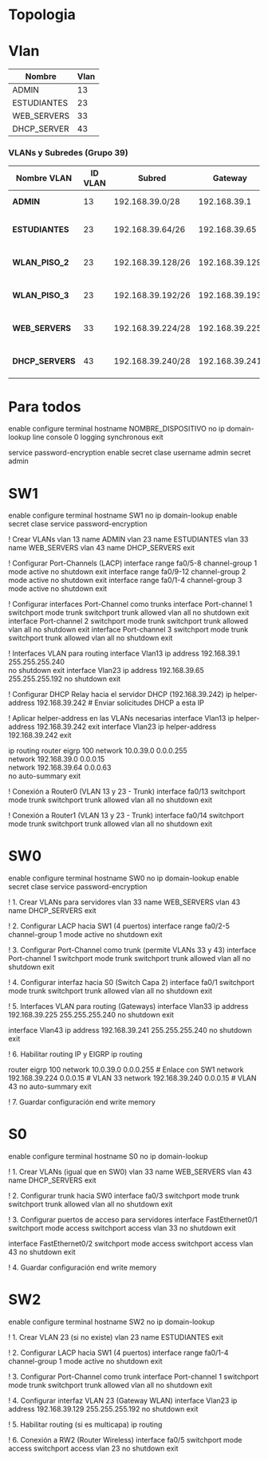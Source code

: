 # Topologia 



# Vlan

Nombre             | Vlan
-------------------|---------------
ADMIN              |  13       
ESTUDIANTES        |  23    
WEB_SERVERS        |  33    
DHCP_SERVER        |  43    


### **VLANs y Subredes (Grupo 39)**  
| Nombre VLAN      | ID VLAN | Subred            | Gateway         | Máscara            | Rango de IPs útiles           | Hosts disponibles |  
|------------------|---------|-------------------|-----------------|--------------------|-------------------------------|-------------------|  
| **ADMIN**        | 13      | 192.168.39.0/28   | 192.168.39.1    | 255.255.255.240    | 192.168.39.2 - 192.168.39.14  | 14                |  
| **ESTUDIANTES**  | 23      | 192.168.39.64/26  | 192.168.39.65   | 255.255.255.192    | 192.168.39.66 - 192.168.39.126 | 60                |  
| **WLAN_PISO_2**  | 23      | 192.168.39.128/26 | 192.168.39.129  | 255.255.255.192    | 192.168.39.130 - 192.168.39.190 | 60                |  
| **WLAN_PISO_3**  | 23      | 192.168.39.192/26 | 192.168.39.193  | 255.255.255.192    | 192.168.39.194 - 192.168.39.254 | 60                |  
| **WEB_SERVERS**  | 33      | 192.168.39.224/28 | 192.168.39.225  | 255.255.255.240    | 192.168.39.226 - 192.168.39.238 | 14                |  
| **DHCP_SERVERS** | 43      | 192.168.39.240/28 | 192.168.39.241  | 255.255.255.240    | 192.168.39.242 - 192.168.39.254 | 14                |  

# Para todos
enable
configure terminal
hostname NOMBRE_DISPOSITIVO
no ip domain-lookup
line console 0
  logging synchronous
  exit



service password-encryption
enable secret clase
username admin secret admin  


# SW1
enable
configure terminal
hostname SW1
no ip domain-lookup
enable secret clase
service password-encryption

! Crear VLANs
vlan 13
 name ADMIN
vlan 23
 name ESTUDIANTES
vlan 33
 name WEB_SERVERS
vlan 43
 name DHCP_SERVERS
exit

! Configurar Port-Channels (LACP) 
interface range fa0/5-8
 channel-group 1 mode active
 no shutdown
 exit
interface range fa0/9-12
 channel-group 2 mode active
 no shutdown
 exit
interface range fa0/1-4
 channel-group 3 mode active
 no shutdown
 exit

! Configurar interfaces Port-Channel como trunks
interface Port-channel 1
 switchport mode trunk
 switchport trunk allowed vlan all
 no shutdown
 exit
interface Port-channel 2
 switchport mode trunk
 switchport trunk allowed vlan all
 no shutdown
 exit
interface Port-channel 3
 switchport mode trunk
 switchport trunk allowed vlan all
 no shutdown
 exit

 ! Interfaces VLAN para routing
interface Vlan13
 ip address 192.168.39.1 255.255.255.240   
 no shutdown
 exit
interface Vlan23
 ip address 192.168.39.65 255.255.255.192
 no shutdown
 exit

 ! Configurar DHCP Relay hacia el servidor DHCP (192.168.39.242)
ip helper-address 192.168.39.242   # Enviar solicitudes DHCP a esta IP

! Aplicar helper-address en las VLANs necesarias
interface Vlan13
 ip helper-address 192.168.39.242
 exit
interface Vlan23
 ip helper-address 192.168.39.242
 exit

ip routing 
 router eigrp 100
 network 10.0.39.0 0.0.0.255       
 network 192.168.39.0 0.0.0.15      
 network 192.168.39.64 0.0.0.63     
 no auto-summary
 exit

 ! Conexión a Router0 (VLAN 13 y 23 - Trunk)
interface fa0/13
 switchport mode trunk
 switchport trunk allowed vlan all 
 no shutdown
 exit

! Conexión a Router1 (VLAN 13 y 23 - Trunk)
interface fa0/14
 switchport mode trunk
 switchport trunk allowed vlan all
 no shutdown
 exit

 # SW0
 enable
configure terminal
hostname SW0
no ip domain-lookup
enable secret clase
service password-encryption

! 1. Crear VLANs para servidores
vlan 33
 name WEB_SERVERS
vlan 43
 name DHCP_SERVERS
exit

! 2. Configurar LACP hacia SW1 (4 puertos)
interface range fa0/2-5
 channel-group 1 mode active
 no shutdown
 exit

! 3. Configurar Port-Channel como trunk (permite VLANs 33 y 43)
interface Port-channel 1
 switchport mode trunk
 switchport trunk allowed vlan all
 no shutdown
 exit

 ! 4. Configurar interfaz hacia S0 (Switch Capa 2)
interface fa0/1
 switchport mode trunk
 switchport trunk allowed vlan all
 no shutdown
 exit

! 5. Interfaces VLAN para routing (Gateways)
interface Vlan33
 ip address 192.168.39.225 255.255.255.240
 no shutdown
 exit

interface Vlan43
 ip address 192.168.39.241 255.255.255.240
 no shutdown
 exit

! 6. Habilitar routing IP y EIGRP
ip routing

router eigrp 100
 network 10.0.39.0 0.0.0.255        # Enlace con SW1
 network 192.168.39.224 0.0.0.15    # VLAN 33
 network 192.168.39.240 0.0.0.15    # VLAN 43
 no auto-summary
 exit

! 7. Guardar configuración
end
write memory



# S0
enable
configure terminal
hostname S0
no ip domain-lookup

! 1. Crear VLANs (igual que en SW0)
vlan 33
 name WEB_SERVERS
vlan 43
 name DHCP_SERVERS
exit

! 2. Configurar trunk hacia SW0
interface fa0/3
 switchport mode trunk
 switchport trunk allowed vlan all
 no shutdown
 exit

! 3. Configurar puertos de acceso para servidores
interface FastEthernet0/1
 switchport mode access
 switchport access vlan 33
 no shutdown
 exit

interface FastEthernet0/2
 switchport mode access
 switchport access vlan 43
 no shutdown
 exit

! 4. Guardar configuración
end
write memory



# SW2
enable
configure terminal
hostname SW2
no ip domain-lookup

! 1. Crear VLAN 23 (si no existe)
vlan 23
 name ESTUDIANTES
exit

! 2. Configurar LACP hacia SW1 (4 puertos)
interface range fa0/1-4
 channel-group 1 mode active
 no shutdown
 exit

! 3. Configurar Port-Channel como trunk
interface Port-channel 1
 switchport mode trunk
 switchport trunk allowed vlan all
 no shutdown
 exit

! 4. Configurar interfaz VLAN 23 (Gateway WLAN)
interface Vlan23
 ip address 192.168.39.129 255.255.255.192
 no shutdown
 exit

! 5. Habilitar routing (si es multicapa)
ip routing

! 6. Conexión a RW2 (Router Wireless)
interface fa0/5
 switchport mode access
 switchport access vlan 23
 no shutdown
 exit